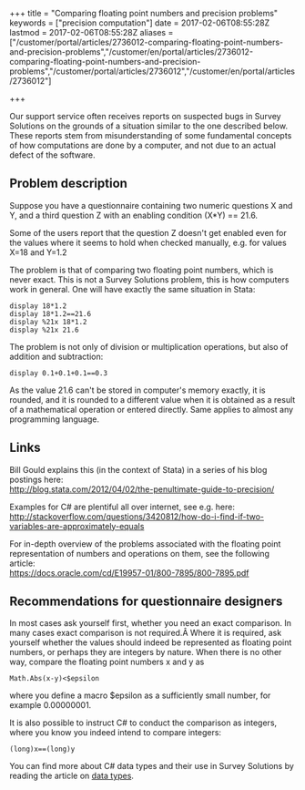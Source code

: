﻿+++
title = "Comparing floating point numbers and precision problems"
keywords = ["precision computation"]
date = 2017-02-06T08:55:28Z
lastmod = 2017-02-06T08:55:28Z
aliases = ["/customer/portal/articles/2736012-comparing-floating-point-numbers-and-precision-problems","/customer/en/portal/articles/2736012-comparing-floating-point-numbers-and-precision-problems","/customer/portal/articles/2736012","/customer/en/portal/articles/2736012"]

+++

Our support service often receives reports on suspected bugs in Survey
Solutions on the grounds of a situation similar to the one described
below. These reports stem from misunderstanding of some fundamental
concepts of how computations are done by a computer, and not due to an
actual defect of the software.

Problem description
-------------------

Suppose you have a questionnaire containing two numeric questions X and
Y, and a third question Z with an enabling condition (X\*Y) == 21.6.  
  
Some of the users report that the question Z doesn't get enabled even
for the values where it seems to hold when checked manually, e.g. for
values X=18 and Y=1.2  
  
The problem is that of comparing two floating point numbers, which is never
exact. This is not a Survey Solutions problem, this is how computers
work in general. One will have exactly the same situation in
Stata:

    display 18*1.2
    display 18*1.2==21.6
    display %21x 18*1.2
    display %21x 21.6

The problem is not only of division or multiplication operations, but
also of addition and subtraction:

    display 0.1+0.1+0.1==0.3

As the value 21.6 can't be stored in computer's memory exactly, it is
rounded, and it is rounded to a different value when it is obtained as a
result of a mathematical operation or entered directly. Same applies to
almost any programming language.

Links
-----

Bill Gould explains this (in the context of Stata) in a series of his
blog postings here:  
<http://blog.stata.com/2012/04/02/the-penultimate-guide-to-precision/>

Examples for C\# are plentiful all over internet, see e.g. here:  
<http://stackoverflow.com/questions/3420812/how-do-i-find-if-two-variables-are-approximately-equals>

For in-depth overview of the problems associated with the floating point
representation of numbers and operations on them, see the following
article:  
<https://docs.oracle.com/cd/E19957-01/800-7895/800-7895.pdf>

Recommendations for questionnaire designers
-------------------------------------------

In most cases ask yourself first, whether you need an exact comparison.
In many cases exact comparison is not required.Â Where it is required,
ask yourself whether the values should indeed be represented as floating
point numbers, or perhaps they are integers by nature. When there is no
other way, compare the floating point numbers x and y as

    Math.Abs(x-y)<$epsilon

where you define a macro $epsilon as a sufficiently small number, for
example 0.00000001.

It is also possible to instruct C\# to conduct the comparison as
integers, where you know you indeed intend to compare integers:

    (long)x==(long)y

You can find more about C\# data types and their use in Survey Solutions
by reading the article on [data types](/syntax-guide/data-types).
